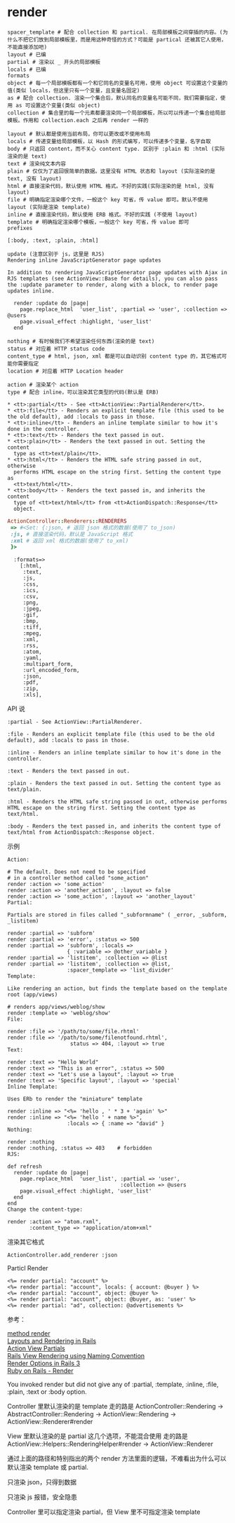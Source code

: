 # render

```
spacer_template # 配合 collection 和 partical. 在局部模板之间穿插的内容。(为什么不把它们放到局部模板里，而是用这种奇怪的方式？可能是 partical 还被其它人使用，不能直接添加吧)
layout # 已编
partial # 渲染以 _ 开头的局部模板
locals # 已编
formats
object # 每一个局部模板都有一个和它同名的变量名可用，使用 object 可设置这个变量的值(类似 locals，但这里只有一个变量，且变量名固定)
as # 配合 collection. 渲染一个集合后，默认同名的变量名可能不同，我们需要指定，使用 as 可设置这个变量(类似 object)
collection # 集合里的每一个元素都要渲染同一个局部模板，所以可以传递一个集合给局部模板。作用和 collection.each 之后再 render 一样的

layout # 默认都是使用当前布局，你可以更改或不使用布局
locals # 传递变量给局部模板，以 Hash 的形式编写，可以传递多个变量，名字自取
body # 只返回 content，而不关心 content type. 区别于 :plain 和 :html (实际渲染的是 text)
text # 渲染纯文本内容
plain # 仅仅为了返回很简单的数据。这里没有 HTML 状态和 layout (实际渲染的是 text, 没有 layout)
html # 直接渲染代码，默认使用 HTML 格式。不好的实践(实际渲染的是 html, 没有 layout)
file # 明确指定渲染哪个文件，一般这个 key 可省，传 value 即可。默认不使用 layout (实际是渲染 template)
inline # 直接渲染代码，默认使用 ERB 格式。不好的实践 (不使用 layout)
template # 明确指定渲染哪个模板，一般这个 key 可省，传 value 即可
prefixes

[:body, :text, :plain, :html]

update (注意区别于 js，这里是 RJS)
Rendering inline JavaScriptGenerator page updates

In addition to rendering JavaScriptGenerator page updates with Ajax in RJS templates (see ActionView::Base for details), you can also pass the :update parameter to render, along with a block, to render page updates inline.

  render :update do |page|
    page.replace_html  'user_list', :partial => 'user', :collection => @users
    page.visual_effect :highlight, 'user_list'
  end

nothing # 有时候我们不希望渲染任何东西(渲染的是 text)
status # 对应着 HTTP status code
content_type # html, json, xml 都是可以自动识别 content type 的，其它格式可能你需要指定
location # 对应着 HTTP Location header

action # 渲染某个 action
type # 配合 inline，可以渲染其它类型的代码(默认是 ERB)
```

    * <tt>:partial</tt> - See <tt>ActionView::PartialRenderer</tt>.
    * <tt>:file</tt> - Renders an explicit template file (this used to be the old default), add :locals to pass in those.
    * <tt>:inline</tt> - Renders an inline template similar to how it's done in the controller.
    * <tt>:text</tt> - Renders the text passed in out.
    * <tt>:plain</tt> - Renders the text passed in out. Setting the content
      type as <tt>text/plain</tt>.
    * <tt>:html</tt> - Renders the HTML safe string passed in out, otherwise
      performs HTML escape on the string first. Setting the content type as
      <tt>text/html</tt>.
    * <tt>:body</tt> - Renders the text passed in, and inherits the content
      type of <tt>text/html</tt> from <tt>ActionDispatch::Response</tt>
      object.

```ruby
ActionController::Renderers::RENDERERS
 => #<Set: {:json, # 返回 json 格式的数据(使用了 to_json)
 :js, # 直接渲染代码，默认是 JavaScript 格式
 :xml # 返回 xml 格式的数据(使用了 to_xml)
 }> 
 ```

      :formats=>
        [:html,
         :text,
         :js,
         :css,
         :ics,
         :csv,
         :png,
         :jpeg,
         :gif,
         :bmp,
         :tiff,
         :mpeg,
         :xml,
         :rss,
         :atom,
         :yaml,
         :multipart_form,
         :url_encoded_form,
         :json,
         :pdf,
         :zip,
         :xls],

API 说

```
:partial - See ActionView::PartialRenderer.

:file - Renders an explicit template file (this used to be the old default), add :locals to pass in those.

:inline - Renders an inline template similar to how it's done in the controller.

:text - Renders the text passed in out.

:plain - Renders the text passed in out. Setting the content type as text/plain.

:html - Renders the HTML safe string passed in out, otherwise performs HTML escape on the string first. Setting the content type as text/html.

:body - Renders the text passed in, and inherits the content type of text/html from ActionDispatch::Response object.
```

示例

```
Action:

# The default. Does not need to be specified 
# in a controller method called "some_action"
render :action => 'some_action'   
render :action => 'another_action', :layout => false
render :action => 'some_action', :layout => 'another_layout'
Partial:

Partials are stored in files called "_subformname" ( _error, _subform, _listitem)

render :partial => 'subform'
render :partial => 'error', :status => 500
render :partial => 'subform', :locals => 
                   { :variable => @other_variable }
render :partial => 'listitem', :collection => @list
render :partial => 'listitem', :collection => @list, 
                   :spacer_template => 'list_divider'
Template:

Like rendering an action, but finds the template based on the template root (app/views)

# renders app/views/weblog/show
render :template => 'weblog/show' 
File:

render :file => '/path/to/some/file.rhtml'
render :file => '/path/to/some/filenotfound.rhtml', 
                    status => 404, :layout => true
Text:

render :text => "Hello World"
render :text => "This is an error", :status => 500
render :text => "Let's use a layout", :layout => true
render :text => 'Specific layout', :layout => 'special'
Inline Template:

Uses ERb to render the "miniature" template

render :inline => "<%= 'hello , ' * 3 + 'again' %>"
render :inline => "<%= 'hello ' + name %>", 
                   :locals => { :name => "david" }
Nothing:

render :nothing
render :nothing, :status => 403    # forbidden
RJS:

def refresh
  render :update do |page|
    page.replace_html  'user_list', :partial => 'user', 
                                    :collection => @users
    page.visual_effect :highlight, 'user_list'
  end
end
Change the content-type:

render :action => "atom.rxml", 
       :content_type => "application/atom+xml"
```

渲染其它格式

```
ActionController.add_renderer :json
```

Particl Render

```
<%= render partial: "account" %>
<%= render partial: "account", locals: { account: @buyer } %>
<%= render partial: "account", object: @buyer %>
<%= render partial: "account", object: @buyer, as: 'user' %>
<%= render partial: "ad", collection: @advertisements %>
```


参考：

[method render](http://apidock.com/rails/ActionController/Base/render)  
[Layouts and Rendering in Rails](http://guides.rubyonrails.org/layouts_and_rendering.html)  
[Action View Partials](http://api.rubyonrails.org/classes/ActionView/PartialRenderer.html)  
[Rails View Rendering using Naming Convention](http://jonathanhui.com/ruby-rails-3-view)  
[Render Options in Rails 3](https://blog.engineyard.com/2010/render-options-in-rails-3/)  
[Ruby on Rails - Render](http://www.tutorialspoint.com/ruby-on-rails/rails-render.htm)


You invoked render but did not give any of :partial, :template, :inline, :file, :plain, :text or :body option.

Controller 里默认渲染的是 template
走的路是 ActionController::Rendering -> AbstractController::Rendering -> ActionView::Rendering -> ActionView::Renderer#render

View 里默认渲染的是 partial
这几个选项，不能混合使用
走的路是 ActionView::Helpers::RenderingHelper#render -> ActionView::Renderer

通过上面的路径和特别指出的两个 render 方法里面的逻辑，不难看出为什么可以默认渲染 template 或 partial.

只渲染 json，只得到数据

只渲染 js 报错，安全隐患

Controller 里可以指定渲染 partial，但 View 里不可指定渲染 template
